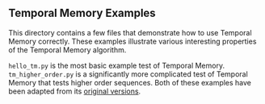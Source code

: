 ## Temporal Memory Examples

This directory contains a few files that demonstrate how to use Temporal Memory correctly. These examples illustrate various
interesting properties of the Temporal Memory algorithm.

`hello_tm.py` is the most basic example test of Temporal Memory. `tm_higher_order.py` is a significantly more complicated test of Temporal Memory that tests higher order sequences.
Both of these examples have been adapted from its [original versions](https://github.com/numenta/nupic/tree/master/examples/tm).
